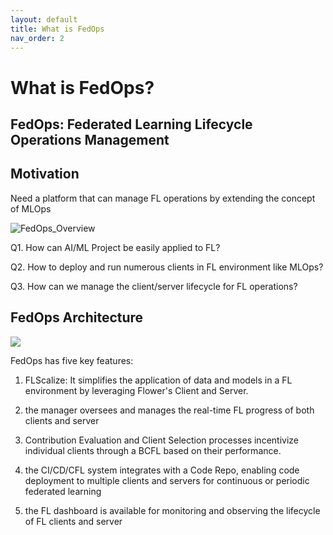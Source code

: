 ```yaml
---
layout: default
title: What is FedOps
nav_order: 2
---
```


# What is FedOps?

## **FedOps: Federated Learning Lifecycle Operations Management**

## Motivation


 Need a platform that can manage FL operations by extending the concept of MLOps


![FedOps_Overview](./img/FedOps_Overview.PNG)

  Q1. How can AI/ML Project be easily applied to FL?



  Q2. How to deploy and run numerous clients in FL       environment like MLOps?



  Q3. How can we manage the client/server lifecycle for FL operations?

## FedOps Architecture

![](./img/architecture.PNG)

FedOps has five key features:

1. FLScalize: It simplifies the application of data and models in a FL environment by leveraging Flower's Client and Server.

2.  the manager oversees and manages the real-time FL progress of both clients and server
3. Contribution Evaluation and Client Selection processes incentivize individual clients through a BCFL based on their performance.

4. the CI/CD/CFL system integrates with a Code Repo, 
enabling code deployment to multiple clients and servers for continuous or periodic federated learning

5. the FL dashboard is available for monitoring and observing the lifecycle of FL clients and server
